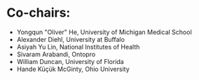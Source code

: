 # Co-chairs: 
- Yongqun "Oliver" He, University of Michigan Medical School
- Alexander Diehl, University at Buffalo
- Asiyah Yu Lin, National Institutes of Health
- Sivaram Arabandi, Ontopro
- William Duncan, University of Florida
- Hande Küçük McGinty, Ohio University
